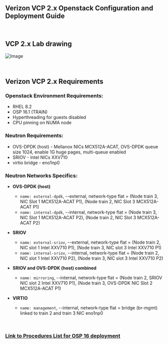 ## Verizon VCP 2.x Openstack Configuration and Deployment Guide  

<br/> 

## VCP 2.x Lab drawing

![Image](https://github.com/grmarxer/Openstack/blob/master/VCP_2.x_Build_Instructions/illustrations/vcp2-x-lab-drawing.png)  

<br/> 

## Verizon VCP 2.x Requirements

### Openstack Environment Requirements:  
- RHEL 8.2   
- OSP 16.1 (TRAIN) 
- Hyperthreading for guests disabled  
- CPU pinning on NUMA node   

### Neutron Requirements:  
- OVS-DPDK (host) - Mellanox NICs MCX512A-ACAT, OVS-DPDK queue size 1024, enable 1G huge pages, multi-queue enabled  
- SRIOV - Intel NICs XXV710  
- virtio bridge - eno1np0  

### Neutron Networks Specifics:   

- __OVS-DPDK (host)__
    - `name: external-dpdk`, --external, network-type flat = (Node train 3, NIC Slot 1 MCX512A-ACAT P1), (Node train 2, NIC Slot 3 MCX512A-ACAT P1)  
    - `name: internal-dpdk`, --internal, network-type flat = (Node train 3, NIC Slot 1 MCX512A-ACAT P2), (Node train 2, NIC Slot 3 MCX512A-ACAT P2)    

- __SRIOV__  
    - `name: external-sriov`, --external, network-type flat = (Node train 2, NIC slot 1 Intel XXV710 P1), (Node train 3, NIC slot 3 Intel XXV710 P1)  
    - `name: internal-sriov`, --internal, network-type flat = (Node train 2, NIC slot 1 Intel XXV710 P2), (Node train 3, NIC slot 3 Intel XXV710 P2)  

- __SRIOV and OVS-DPDK (host) combined__  
    - `name: mirroring`, --internal, network-type flat = (Node train 2, SRIOV NIC slot 2 Intel XXV710 P1), (Node train 3, OVS-DPDK NIC Slot 2 MCX512A-ACAT P1)  

- __VIRTIO__  
    - `name: management`, --internal, network-type flat = bridge (br-mgmt) linked to train 2 and train 3 NIC eno1np0  

<br/> 

### [Link to Procedures List for OSP 16 deployment](https://github.com/grmarxer/Openstack/tree/master/VCP_2.x_Build_Instructions/procedures)

